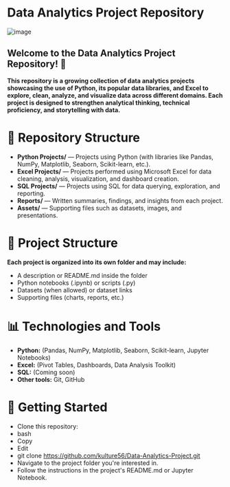 # Data Analytics Project Repository 

![image](https://github.com/user-attachments/assets/d5edfa64-8d3a-4e9c-95ed-5288db08aef7)
## Welcome to the Data Analytics Project Repository! 🚀


**This repository is a growing collection of data analytics projects showcasing the use of Python, its popular data libraries, and Excel to explore, clean, analyze, and visualize data across different domains. Each project is designed to strengthen analytical thinking, technical proficiency, and storytelling with data.**

# 📂 Repository Structure
* **Python Projects/** — Projects using Python (with libraries like Pandas, NumPy, Matplotlib, Seaborn, Scikit-learn, etc.).
* **Excel Projects/** — Projects performed using Microsoft Excel for data cleaning, analysis, visualization, and dashboard creation.
* **SQL Projects/** — Projects using SQL for data querying, exploration, and reporting.
* **Reports/** — Written summaries, findings, and insights from each project.
* **Assets/** — Supporting files such as datasets, images, and presentations.

# 📂 Project Structure
**Each project is organized into its own folder and may include:**
* A description or README.md inside the folder
* Python notebooks (.ipynb) or scripts (.py)
* Datasets (when allowed) or dataset links
* Supporting files (charts, reports, etc.)

# **📊 Technologies and Tools**
* **Python:** (Pandas, NumPy, Matplotlib, Seaborn, Scikit-learn, Jupyter Notebooks)
* **Excel:** (Pivot Tables, Dashboards, Data Analysis Toolkit)
* **SQL:** (Coming soon)
* **Other tools:** Git, GitHub

# **🚀 Getting Started**
* Clone this repository:
* bash
* Copy
* Edit
* git clone https://github.com/kulture56/Data-Analytics-Project.git
* Navigate to the project folder you're interested in.
* Follow the instructions in the project's README.md or Jupyter Notebook.


